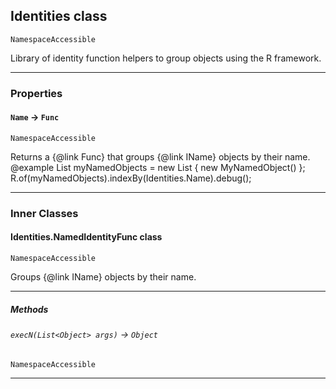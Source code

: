 ## Identities class

`NamespaceAccessible`

Library of identity function helpers to group objects using the R framework.

---
### Properties

#### `Name` → `Func`

`NamespaceAccessible`

Returns a {@link Func} that groups {@link IName} objects by their name. @example List<INamed> myNamedObjects = new List<INamed> { new MyNamedObject() }; R.of(myNamedObjects).indexBy(Identities.Name).debug();

---
### Inner Classes

#### Identities.NamedIdentityFunc class

`NamespaceAccessible`

Groups {@link IName} objects by their name.

---
##### Methods
<!-- panels:start -->
<!-- div:left-panel -->
###### `execN(List<Object> args)` → `Object`

`NamespaceAccessible`
<!-- panels:end -->
---
